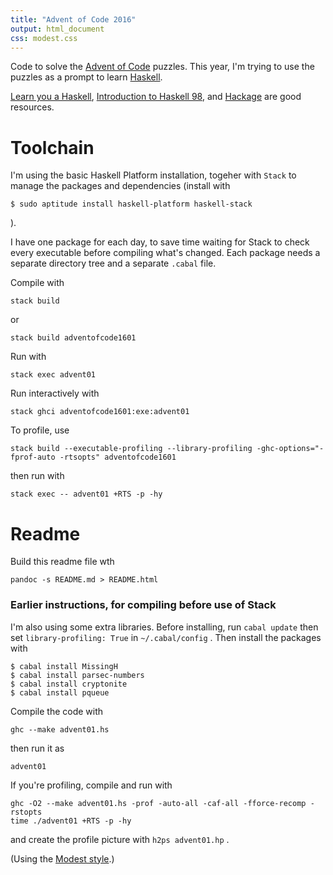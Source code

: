 ```yaml
---
title: "Advent of Code 2016"
output: html_document
css: modest.css
---
```

Code to solve the [Advent of Code](http://adventofcode.com/2016/) puzzles. This year, I'm trying to use the puzzles as a prompt to learn [Haskell](https://wiki.haskell.org/Haskell).

[Learn you a Haskell](http://learnyouahaskell.com/chapters), [Introduction to Haskell 98](https://www.haskell.org/tutorial/index.html), and [Hackage](https://hackage.haskell.org/) are good resources.

# Toolchain

I'm using the basic Haskell Platform installation, togeher with `Stack` to manage the packages and dependencies (install with
```
$ sudo aptitude install haskell-platform haskell-stack
```
).

I have one package for each day, to save time waiting for Stack to check every executable before compiling what's changed. Each package needs a separate directory tree and a separate `.cabal` file. 

Compile with
```
stack build
```
or 
```
stack build adventofcode1601
```

Run with
```
stack exec advent01
```

Run interactively with
```
stack ghci adventofcode1601:exe:advent01
```

To profile, use 
```
stack build --executable-profiling --library-profiling -ghc-options="-fprof-auto -rtsopts" adventofcode1601
```
then run with
```
stack exec -- advent01 +RTS -p -hy
```

# Readme

Build this readme file wth
```
pandoc -s README.md > README.html
```

### Earlier instructions, for compiling before use of Stack

I'm also using some extra libraries. Before installing, run `cabal update` then set `library-profiling: True` in `~/.cabal/config` . Then install the packages with  
```
$ cabal install MissingH
$ cabal install parsec-numbers
$ cabal install cryptonite
$ cabal install pqueue
```

Compile the code with
```
ghc --make advent01.hs
```

then run it as 
```
advent01
```

If you're profiling, compile and run with 
```
ghc -O2 --make advent01.hs -prof -auto-all -caf-all -fforce-recomp -rstopts
time ./advent01 +RTS -p -hy
```

and create the profile picture with `h2ps advent01.hp` . 

(Using the [Modest style](https://github.com/markdowncss/modest).)
